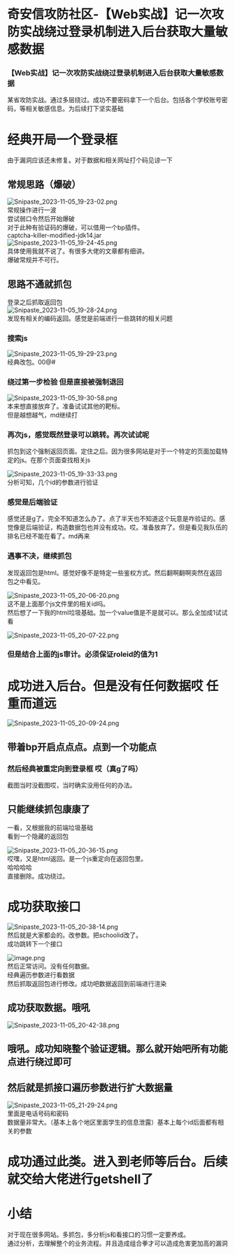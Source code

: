 

# 奇安信攻防社区-【Web实战】记一次攻防实战绕过登录机制进入后台获取大量敏感数据

### 【Web实战】记一次攻防实战绕过登录机制进入后台获取大量敏感数据

某省攻防实战。通过多层绕过。成功不要密码拿下一个后台。包括各个学校账号密码，等相关敏感信息。为后续打下坚实基础

# 经典开局一个登录框

由于漏洞应该还未修复。对于数据和相关网址打个码见谅一下

## 常规思路（爆破）

![Snipaste_2023-11-05_19-23-02.png](assets/1700100040-6b5c5f79bd098c9c7e62277b3dd0056e.png)  
常规操作进行一波  
尝试弱口令然后开始爆破  
对于此种有验证码的爆破，可以借用一个bp插件。  
captcha-killer-modified-jdk14.jar  
![Snipaste_2023-11-05_19-24-45.png](assets/1700100040-0fa3988647a3cd6f3016d47bfa1211de.png)  
具体使用我就不说了。有很多大佬的文章都有细讲。  
爆破常规并不可行。

## 思路不通就抓包

登录之后抓取返回包  
![Snipaste_2023-11-05_19-28-24.png](assets/1700100040-57feae7a5c5e0e83553594d60111cf06.png)  
发现有相关的编码返回。感觉是前端进行一些跳转的相关问题

### 搜索js

![Snipaste_2023-11-05_19-29-23.png](assets/1700100040-431466883f8f92acebbecf493a6cda93.png)  
经典改包。00@#

### 绕过第一步检验 但是直接被强制退回

![Snipaste_2023-11-05_19-30-58.png](assets/1700100040-1380845886f55c6d533cd994e5f93c31.png)  
本来想直接放弃了。准备试试其他的靶标。  
但是越想越气，md继续打

### 再次js，感觉既然登录可以跳转。再次试试呢

抓包到这个强制返回页面。定住之后。因为很多网站是对于一个特定的页面加载特定的js。在那个页面查找相关js

![Snipaste_2023-11-05_19-33-33.png](assets/1700100040-9cfed3b222acd7670f027a265998019c.png)  
分析可知，几个id的参数进行验证

### 感觉是后端验证

感觉还是g了。完全不知道怎么办了。点了半天也不知道这个玩意是咋验证的。感觉像是后端验证，构造数据包也并没有成功。哎。准备放弃了。但是看见我队伍的排名已经不能在看了。md再来

### 遇事不决，继续抓包

发现返回包是html。感觉好像不是特定一些鉴权方式。然后翻啊翻啊突然在返回包之中看见。

![Snipaste_2023-11-05_20-06-20.png](assets/1700100040-c6af96fa0edbcc3964e16df4ac386d95.png)  
这不是上面那个js文件里的相关id吗。  
然后想了一下我的html垃圾基础。加一个value值是不是就可以。那么全加成1试试看

![Snipaste_2023-11-05_20-07-22.png](assets/1700100040-c0ea7d364dcefd75a84aea29d6cdb309.png)

### 但是结合上面的js审计。必须保证roleid的值为1

# 成功进入后台。但是没有任何数据哎 任重而道远

![Snipaste_2023-11-05_20-09-24.png](assets/1700100040-0ece76754be4ac17c7d40ccdc1c0b62a.png)

## 带着bp开启点点点。点到一个功能点

### 然后经典被重定向到登录框 哎（真g了吗）

截图当时没截图哎，当时确实没用任何的办法。

## 只能继续抓包康康了

一看，又根据我的前端垃圾基础  
看到一个隐藏的返回包

![Snipaste_2023-11-05_20-36-15.png](assets/1700100040-2b2ab76cb1abb66ca75a020b0562bae4.png)  
哎嘿，又是html返回。是一个js重定向在返回包里。  
哈哈哈哈  
直接删除。成功绕过。

# 成功获取接口

![Snipaste_2023-11-05_20-38-14.png](assets/1700100040-b44ca437881fd5ffec635cc60635ecc7.png)  
然后就是大家都会的。改参数。把schoolid改了。  
成功跳转下一个接口

![image.png](assets/1700100040-67063e924d8546f437af604478efcebb.png)  
然后正常访问。没有任何数据。  
经典遍历参数进行看数据  
然后抓取返回包进行修改。成功吧数据返回到前端进行渲染

## 成功获取数据。哦吼

![Snipaste_2023-11-05_20-42-38.png](assets/1700100040-e29fcc7a960e63ab60542a2762cb26d6.png)

## 哦吼。成功知晓整个验证逻辑。那么就开始吧所有功能点进行绕过即可

## 然后就是抓接口遍历参数进行扩大数据量

![Snipaste_2023-11-05_21-29-24.png](assets/1700100040-2698a963245757ad7deede1b2fa3d131.png)  
里面是电话号码和密码  
数据量非常大。（基本上各个地区里面学生的信息泄露）基本上每个id后面都有相关的参数

# 成功通过此类。进入到老师等后台。后续就交给大佬进行getshell了

# 小结

对于现在很多网站。多抓包，多分析js和看接口的习惯一定要养成。  
通过分析，去理解整个的业务流程。并且造成组合拳才可以造成危害更加高的漏洞
